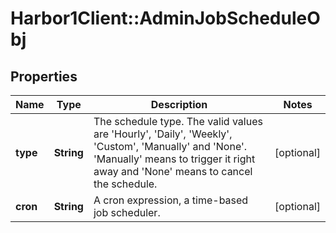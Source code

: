 # Harbor1Client::AdminJobScheduleObj

## Properties
Name | Type | Description | Notes
------------ | ------------- | ------------- | -------------
**type** | **String** | The schedule type. The valid values are &#39;Hourly&#39;, &#39;Daily&#39;, &#39;Weekly&#39;, &#39;Custom&#39;, &#39;Manually&#39; and &#39;None&#39;. &#39;Manually&#39; means to trigger it right away and &#39;None&#39; means to cancel the schedule.  | [optional] 
**cron** | **String** | A cron expression, a time-based job scheduler. | [optional] 


